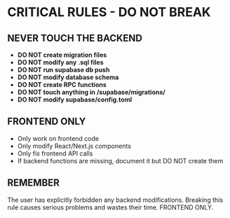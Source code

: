 # CRITICAL RULES - DO NOT BREAK

## NEVER TOUCH THE BACKEND
- **DO NOT create migration files**
- **DO NOT modify any .sql files**
- **DO NOT run supabase db push**
- **DO NOT modify database schema**
- **DO NOT create RPC functions**
- **DO NOT touch anything in /supabase/migrations/**
- **DO NOT modify supabase/config.toml**

## FRONTEND ONLY
- Only work on frontend code
- Only modify React/Next.js components
- Only fix frontend API calls
- If backend functions are missing, document it but DO NOT create them

## REMEMBER
The user has explicitly forbidden any backend modifications. Breaking this rule causes serious problems and wastes their time. FRONTEND ONLY.